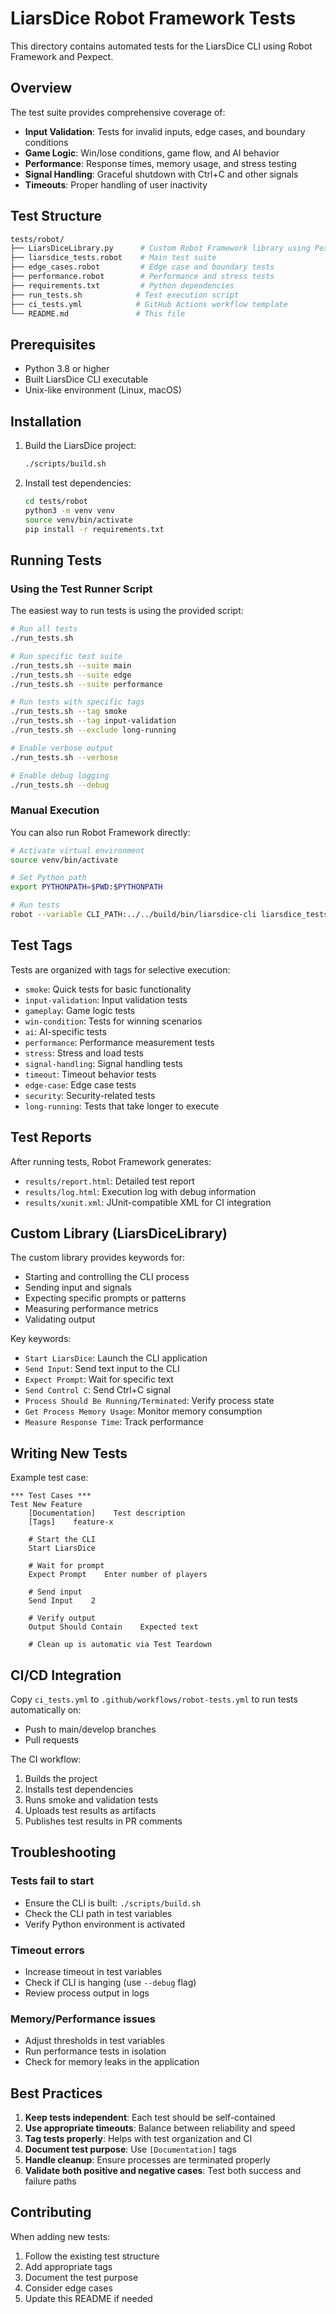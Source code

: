 # LiarsDice Robot Framework Tests

This directory contains automated tests for the LiarsDice CLI using Robot Framework and Pexpect.

## Overview

The test suite provides comprehensive coverage of:

- **Input Validation**: Tests for invalid inputs, edge cases, and boundary conditions
- **Game Logic**: Win/lose conditions, game flow, and AI behavior
- **Performance**: Response times, memory usage, and stress testing
- **Signal Handling**: Graceful shutdown with Ctrl+C and other signals
- **Timeouts**: Proper handling of user inactivity

## Test Structure

```sh
tests/robot/
├── LiarsDiceLibrary.py      # Custom Robot Framework library using Pexpect
├── liarsdice_tests.robot    # Main test suite
├── edge_cases.robot         # Edge case and boundary tests
├── performance.robot        # Performance and stress tests
├── requirements.txt         # Python dependencies
├── run_tests.sh            # Test execution script
├── ci_tests.yml            # GitHub Actions workflow template
└── README.md               # This file
```

## Prerequisites

- Python 3.8 or higher
- Built LiarsDice CLI executable
- Unix-like environment (Linux, macOS)

## Installation

1. Build the LiarsDice project:

   ```bash
   ./scripts/build.sh
   ```

2. Install test dependencies:

   ```bash
   cd tests/robot
   python3 -m venv venv
   source venv/bin/activate
   pip install -r requirements.txt
   ```

## Running Tests

### Using the Test Runner Script

The easiest way to run tests is using the provided script:

```bash
# Run all tests
./run_tests.sh

# Run specific test suite
./run_tests.sh --suite main
./run_tests.sh --suite edge
./run_tests.sh --suite performance

# Run tests with specific tags
./run_tests.sh --tag smoke
./run_tests.sh --tag input-validation
./run_tests.sh --exclude long-running

# Enable verbose output
./run_tests.sh --verbose

# Enable debug logging
./run_tests.sh --debug
```

### Manual Execution

You can also run Robot Framework directly:

```bash
# Activate virtual environment
source venv/bin/activate

# Set Python path
export PYTHONPATH=$PWD:$PYTHONPATH

# Run tests
robot --variable CLI_PATH:../../build/bin/liarsdice-cli liarsdice_tests.robot
```

## Test Tags

Tests are organized with tags for selective execution:

- `smoke`: Quick tests for basic functionality
- `input-validation`: Input validation tests
- `gameplay`: Game logic tests
- `win-condition`: Tests for winning scenarios
- `ai`: AI-specific tests
- `performance`: Performance measurement tests
- `stress`: Stress and load tests
- `signal-handling`: Signal handling tests
- `timeout`: Timeout behavior tests
- `edge-case`: Edge case tests
- `security`: Security-related tests
- `long-running`: Tests that take longer to execute

## Test Reports

After running tests, Robot Framework generates:

- `results/report.html`: Detailed test report
- `results/log.html`: Execution log with debug information
- `results/xunit.xml`: JUnit-compatible XML for CI integration

## Custom Library (LiarsDiceLibrary)

The custom library provides keywords for:

- Starting and controlling the CLI process
- Sending input and signals
- Expecting specific prompts or patterns
- Measuring performance metrics
- Validating output

Key keywords:

- `Start LiarsDice`: Launch the CLI application
- `Send Input`: Send text input to the CLI
- `Expect Prompt`: Wait for specific text
- `Send Control C`: Send Ctrl+C signal
- `Process Should Be Running/Terminated`: Verify process state
- `Get Process Memory Usage`: Monitor memory consumption
- `Measure Response Time`: Track performance

## Writing New Tests

Example test case:

```robotframework
*** Test Cases ***
Test New Feature
    [Documentation]    Test description
    [Tags]    feature-x
    
    # Start the CLI
    Start LiarsDice
    
    # Wait for prompt
    Expect Prompt    Enter number of players
    
    # Send input
    Send Input    2
    
    # Verify output
    Output Should Contain    Expected text
    
    # Clean up is automatic via Test Teardown
```

## CI/CD Integration

Copy `ci_tests.yml` to `.github/workflows/robot-tests.yml` to run tests automatically on:

- Push to main/develop branches
- Pull requests

The CI workflow:

1. Builds the project
2. Installs test dependencies
3. Runs smoke and validation tests
4. Uploads test results as artifacts
5. Publishes test results in PR comments

## Troubleshooting

### Tests fail to start

- Ensure the CLI is built: `./scripts/build.sh`
- Check the CLI path in test variables
- Verify Python environment is activated

### Timeout errors

- Increase timeout in test variables
- Check if CLI is hanging (use `--debug` flag)
- Review process output in logs

### Memory/Performance issues

- Adjust thresholds in test variables
- Run performance tests in isolation
- Check for memory leaks in the application

## Best Practices

1. **Keep tests independent**: Each test should be self-contained
2. **Use appropriate timeouts**: Balance between reliability and speed
3. **Tag tests properly**: Helps with test organization and CI
4. **Document test purpose**: Use `[Documentation]` tags
5. **Handle cleanup**: Ensure processes are terminated properly
6. **Validate both positive and negative cases**: Test both success and failure paths

## Contributing

When adding new tests:

1. Follow the existing test structure
2. Add appropriate tags
3. Document the test purpose
4. Consider edge cases
5. Update this README if needed
